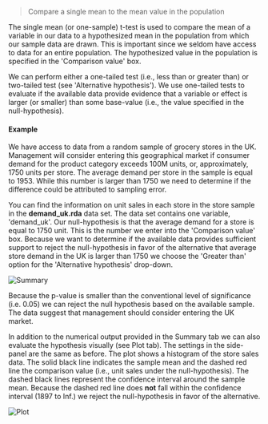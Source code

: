 > Compare a single mean to the mean value in the population

The single mean (or one-sample) t-test is used to compare the mean of a variable in our data to a hypothesized mean in the population from which our sample data are drawn. This is important since we seldom have access to data for an entire population. The hypothesized value in the population is specified in the 'Comparison value' box.

We can perform either a one-tailed test (i.e., less than or greater than) or two-tailed test (see 'Alternative hypothesis'). We use one-tailed tests to evaluate if the available data provide evidence that a variable or effect is larger (or smaller) than some base-value (i.e., the value specified in the null-hypothesis).

#### Example

We have access to data from a random sample of grocery stores in the UK. Management will consider entering this geographical market if consumer demand for the product category exceeds 100M units, or, approximately, 1750 units per store. The average demand per store in the sample is equal to 1953. While this number is larger than 1750 we need to determine if the difference could be attributed to sampling error.

You can find the information on unit sales in each store in the store sample in the __demand\_uk.rda__ data set. The data set contains one variable, 'demand_uk'. Our null-hypothesis is that the average demand for a store is equal to 1750 unit. This is the number we enter into the 'Comparison value' box. Because we want to determine if the available data provides sufficient support to reject the null-hypothesis in favor of the alternative that average store demand in the UK is larger than 1750 we choose the 'Greater than' option for the 'Alternative hypothesis' drop-down.

![Summary](figures_quant/single_mean_summary.png)

Because the p-value is smaller than the conventional level of significance (i.e. 0.05) we can reject the null hypothesis based on the available sample. The data suggest that management should consider entering the UK market.

In addition to the numerical output provided in the Summary tab we can also evaluate the hypothesis visually (see Plot tab). The settings in the side-panel are the same as before. The plot shows a histogram of the store sales data. The solid black line indicates the sample mean and the dashed red line the comparison value (i.e., unit sales under the null-hypothesis). The dashed black lines represent the confidence interval around the sample mean. Because the dashed red line does __not__ fall within the confidence interval (1897 to Inf.) we reject the null-hypothesis in favor of the alternative.

![Plot](figures_quant/single_mean_plot.png)
